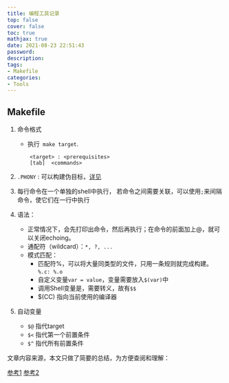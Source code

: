 ```yaml
---
title: 编程工具记录
top: false
cover: false
toc: true
mathjax: true
date: 2021-08-23 22:51:43
password:
description:
tags: 
- Makefile
categories:
- Tools
---
```


## Makefile



1. 命令格式
    - 执行` make target`.

    ```
        <target> : <prerequisites> 
        [tab]  <commands>
    ```

2. `.PHONY` : 可以构建伪目标，[详见](https://www.gnu.org/software/make/manual/html_node/Special-Targets.html#Special-Targets)
<!-- more -->
3. 每行命令在一个单独的shell中执行， 若命令之间需要关联，可以使用`;`来间隔命令，使它们在一行中执行

4. 语法：
   - 正常情况下，会先打印出命令，然后再执行；在命令的前面加上@，就可以关闭echoing。
   - 通配符（wildcard）：`*, ?, ...`
   - 模式匹配：
     - 匹配符%，可以将大量同类型的文件，只用一条规则就完成构建。`%.c: %.o`
     - 自定义变量`var = value`，变量需要放入`$(var)`中
     - 调用Shell变量是，需要转义，故有`$$`
     - $(CC) 指向当前使用的编译器

5. 自动变量
    - `$@` 指代target
    - `$<` 指代第一个前置条件
    - `$^` 指代所有前置条件

文章内容来源，本文只做了简要的总结，为方便查阅和理解：

[参考1](https://www.ruanyifeng.com/blog/2015/02/make.html)
[参考2](http://wiki.wlug.org.nz/MakefileHowto)